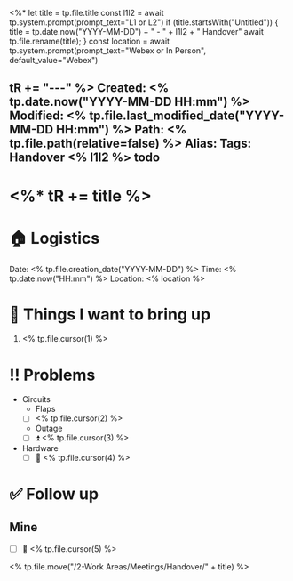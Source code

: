 <%*
  let title = tp.file.title
  const l1l2 = await tp.system.prompt(prompt_text="L1 or L2")
  if (title.startsWith("Untitled")) {
    title = tp.date.now("YYYY-MM-DD") + " - " + l1l2 + " Handover"
    await tp.file.rename(title);
  }
  const location = await tp.system.prompt(prompt_text="Webex or In Person", default_value="Webex")

  
  tR += "---"
%>
Created: <% tp.date.now("YYYY-MM-DD HH:mm") %>
Modified: <% tp.file.last_modified_date("YYYY-MM-DD HH:mm") %>
Path: <% tp.file.path(relative=false) %>
Alias: 
Tags: Handover <% l1l2 %> todo
---

# <%* tR += title %>


# 🏠 Logistics
Date: <% tp.file.creation_date("YYYY-MM-DD") %>
Time: <% tp.date.now("HH:mm") %>
Location:  <% location %>

# 📅 Things I want to bring up
1. <% tp.file.cursor(1) %>

#  ‼️ Problems
- Circuits
	- Flaps
	- [ ] <% tp.file.cursor(2) %>
	- Outage
	- [ ] ⏫ <% tp.file.cursor(3) %>
- Hardware
	- [ ] 🔼 <% tp.file.cursor(4) %> 

# ✅ Follow up

## Mine
- [ ] 🔼 <% tp.file.cursor(5) %> 

 <% tp.file.move("/2-Work Areas/Meetings/Handover/" + title) %>